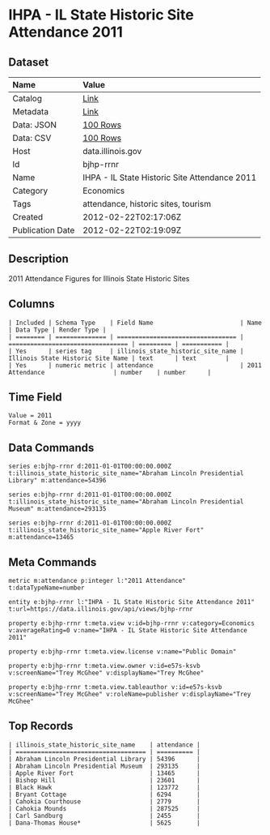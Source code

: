 # IHPA - IL State Historic Site Attendance 2011

## Dataset

| Name | Value |
| :--- | :---- |
| Catalog | [Link](https://catalog.data.gov/dataset/ihpa-il-state-historic-site-attendance-2011-267f4) |
| Metadata | [Link](https://data.illinois.gov/api/views/bjhp-rrnr) |
| Data: JSON | [100 Rows](https://data.illinois.gov/api/views/bjhp-rrnr/rows.json?max_rows=100) |
| Data: CSV | [100 Rows](https://data.illinois.gov/api/views/bjhp-rrnr/rows.csv?max_rows=100) |
| Host | data.illinois.gov |
| Id | bjhp-rrnr |
| Name | IHPA - IL State Historic Site Attendance 2011 |
| Category | Economics |
| Tags | attendance, historic sites, tourism |
| Created | 2012-02-22T02:17:06Z |
| Publication Date | 2012-02-22T02:19:09Z |

## Description

2011 Attendance Figures for Illinois State Historic Sites

## Columns

```ls
| Included | Schema Type    | Field Name                        | Name                              | Data Type | Render Type |
| ======== | ============== | ================================= | ================================= | ========= | =========== |
| Yes      | series tag     | illinois_state_historic_site_name | Illinois State Historic Site Name | text      | text        |
| Yes      | numeric metric | attendance                        | 2011 Attendance                   | number    | number      |
```

## Time Field

```ls
Value = 2011
Format & Zone = yyyy
```

## Data Commands

```ls
series e:bjhp-rrnr d:2011-01-01T00:00:00.000Z t:illinois_state_historic_site_name="Abraham Lincoln Presidential Library" m:attendance=54396

series e:bjhp-rrnr d:2011-01-01T00:00:00.000Z t:illinois_state_historic_site_name="Abraham Lincoln Presidential Museum" m:attendance=293135

series e:bjhp-rrnr d:2011-01-01T00:00:00.000Z t:illinois_state_historic_site_name="Apple River Fort" m:attendance=13465
```

## Meta Commands

```ls
metric m:attendance p:integer l:"2011 Attendance" t:dataTypeName=number

entity e:bjhp-rrnr l:"IHPA - IL State Historic Site Attendance 2011" t:url=https://data.illinois.gov/api/views/bjhp-rrnr

property e:bjhp-rrnr t:meta.view v:id=bjhp-rrnr v:category=Economics v:averageRating=0 v:name="IHPA - IL State Historic Site Attendance 2011"

property e:bjhp-rrnr t:meta.view.license v:name="Public Domain"

property e:bjhp-rrnr t:meta.view.owner v:id=e57s-ksvb v:screenName="Trey McGhee" v:displayName="Trey McGhee"

property e:bjhp-rrnr t:meta.view.tableauthor v:id=e57s-ksvb v:screenName="Trey McGhee" v:roleName=publisher v:displayName="Trey McGhee"
```

## Top Records

```ls
| illinois_state_historic_site_name    | attendance | 
| ==================================== | ========== | 
| Abraham Lincoln Presidential Library | 54396      | 
| Abraham Lincoln Presidential Museum  | 293135     | 
| Apple River Fort                     | 13465      | 
| Bishop Hill                          | 23601      | 
| Black Hawk                           | 123772     | 
| Bryant Cottage                       | 6294       | 
| Cahokia Courthouse                   | 2779       | 
| Cahokia Mounds                       | 287525     | 
| Carl Sandburg                        | 2455       | 
| Dana-Thomas House*                   | 5625       | 
```